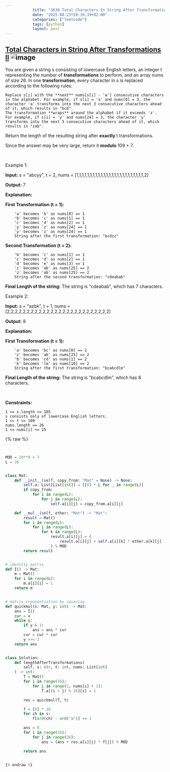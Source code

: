 ```yaml
---
            title: "3630 Total Characters In String After Transformations Ii"
            date: "2025-08-23T10:16:39+02:00"
            categories: ["leetcode"]
            tags: [python]
            layout: post
---
```

            
## [Total Characters in String After Transformations II](https://leetcode.com/problems/total-characters-in-string-after-transformations-ii) ![image](https://img.shields.io/badge/Difficulty-Hard-red)

You are given a string s consisting of lowercase English letters, an integer t representing the number of **transformations** to perform, and an array nums of size 26. In one **transformation**, every character in s is replaced according to the following rules:

	Replace s[i] with the **next** nums[s[i] - 'a'] consecutive characters in the alphabet. For example, if s[i] = 'a' and nums[0] = 3, the character 'a' transforms into the next 3 consecutive characters ahead of it, which results in "bcd".
	The transformation **wraps** around the alphabet if it exceeds 'z'. For example, if s[i] = 'y' and nums[24] = 3, the character 'y' transforms into the next 3 consecutive characters ahead of it, which results in "zab".

Return the length of the resulting string after **exactly** t transformations.

Since the answer may be very large, return it **modulo** 109 + 7.

 

Example 1:

**Input:** s = "abcyy", t = 2, nums = [1,1,1,1,1,1,1,1,1,1,1,1,1,1,1,1,1,1,1,1,1,1,1,1,1,2]

**Output:** 7

**Explanation:**

**First Transformation (t = 1):**

		'a' becomes 'b' as nums[0] == 1
		'b' becomes 'c' as nums[1] == 1
		'c' becomes 'd' as nums[2] == 1
		'y' becomes 'z' as nums[24] == 1
		'y' becomes 'z' as nums[24] == 1
		String after the first transformation: "bcdzz"

**Second Transformation (t = 2):**

		'b' becomes 'c' as nums[1] == 1
		'c' becomes 'd' as nums[2] == 1
		'd' becomes 'e' as nums[3] == 1
		'z' becomes 'ab' as nums[25] == 2
		'z' becomes 'ab' as nums[25] == 2
		String after the second transformation: "cdeabab"

**Final Length of the string:** The string is "cdeabab", which has 7 characters.

Example 2:

**Input:** s = "azbk", t = 1, nums = [2,2,2,2,2,2,2,2,2,2,2,2,2,2,2,2,2,2,2,2,2,2,2,2,2,2]

**Output:** 8

**Explanation:**

**First Transformation (t = 1):**

		'a' becomes 'bc' as nums[0] == 2
		'z' becomes 'ab' as nums[25] == 2
		'b' becomes 'cd' as nums[1] == 2
		'k' becomes 'lm' as nums[10] == 2
		String after the first transformation: "bcabcdlm"

**Final Length of the string:** The string is "bcabcdlm", which has 8 characters.

 

**Constraints:**

	1 <= s.length <= 105
	s consists only of lowercase English letters.
	1 <= t <= 109
	nums.length == 26
	1 <= nums[i] <= 25

{% raw %}


```python


MOD = 10**9 + 7
L = 26


class Mat:
    def __init__(self, copy_from: "Mat" = None) -> None:
        self.a: List[List[int]] = [[0] * L for _ in range(L)]
        if copy_from:
            for i in range(L):
                for j in range(L):
                    self.a[i][j] = copy_from.a[i][j]

    def __mul__(self, other: "Mat") -> "Mat":
        result = Mat()
        for i in range(L):
            for j in range(L):
                for k in range(L):
                    result.a[i][j] = (
                        result.a[i][j] + self.a[i][k] * other.a[k][j]
                    ) % MOD
        return result


# identity matrix
def I() -> Mat:
    m = Mat()
    for i in range(L):
        m.a[i][i] = 1
    return m


# matrix exponentiation by squaring
def quickmul(x: Mat, y: int) -> Mat:
    ans = I()
    cur = x
    while y:
        if y & 1:
            ans = ans * cur
        cur = cur * cur
        y >>= 1
    return ans


class Solution:
    def lengthAfterTransformations(
        self, s: str, t: int, nums: List[int]
    ) -> int:
        T = Mat()
        for i in range(26):
            for j in range(1, nums[i] + 1):
                T.a[(i + j) % 26][i] = 1

        res = quickmul(T, t)

        f = [0] * 26
        for ch in s:
            f[ord(ch) - ord("a")] += 1

        ans = 0
        for i in range(26):
            for j in range(26):
                ans = (ans + res.a[i][j] * f[j]) % MOD

        return ans


{% endraw %}
```
